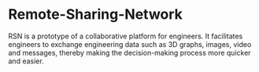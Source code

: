 # Remote-Sharing-Network
RSN is a prototype of a collaborative platform for engineers. It facilitates engineers to exchange engineering data such as 3D graphs, images, video and messages, thereby making the decision-making process more quicker and easier.
